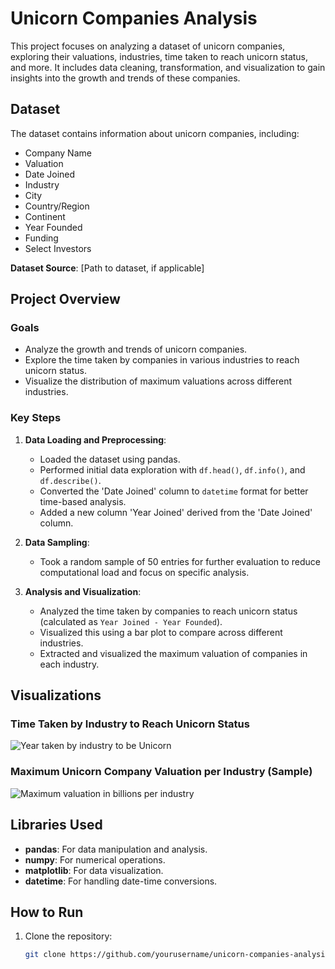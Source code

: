 # Unicorn Companies Analysis

This project focuses on analyzing a dataset of unicorn companies, exploring their valuations, industries, time taken to reach unicorn status, and more. It includes data cleaning, transformation, and visualization to gain insights into the growth and trends of these companies.

## Dataset

The dataset contains information about unicorn companies, including:
- Company Name
- Valuation
- Date Joined
- Industry
- City
- Country/Region
- Continent
- Year Founded
- Funding
- Select Investors

**Dataset Source**: [Path to dataset, if applicable]

## Project Overview

### Goals
- Analyze the growth and trends of unicorn companies.
- Explore the time taken by companies in various industries to reach unicorn status.
- Visualize the distribution of maximum valuations across different industries.

### Key Steps
1. **Data Loading and Preprocessing**:
   - Loaded the dataset using pandas.
   - Performed initial data exploration with `df.head()`, `df.info()`, and `df.describe()`.
   - Converted the 'Date Joined' column to `datetime` format for better time-based analysis.
   - Added a new column 'Year Joined' derived from the 'Date Joined' column.

2. **Data Sampling**:
   - Took a random sample of 50 entries for further evaluation to reduce computational load and focus on specific analysis.

3. **Analysis and Visualization**:
   - Analyzed the time taken by companies to reach unicorn status (calculated as `Year Joined - Year Founded`).
   - Visualized this using a bar plot to compare across different industries.
   - Extracted and visualized the maximum valuation of companies in each industry.

## Visualizations

### Time Taken by Industry to Reach Unicorn Status
![Year taken by industry to be Unicorn](path/to/your/plot1.png)

### Maximum Unicorn Company Valuation per Industry (Sample)
![Maximum valuation in billions per industry](path/to/your/plot2.png)

## Libraries Used
- **pandas**: For data manipulation and analysis.
- **numpy**: For numerical operations.
- **matplotlib**: For data visualization.
- **datetime**: For handling date-time conversions.

## How to Run

1. Clone the repository:
   ```bash
   git clone https://github.com/yourusername/unicorn-companies-analysis.git
